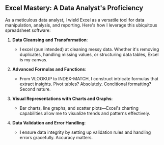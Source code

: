 ## **Excel Mastery: A Data Analyst's Proficiency**

As a meticulous data analyst, I wield Excel as a versatile tool for data manipulation, analysis, and reporting. Here's how I leverage this ubiquitous spreadsheet software:

1. **Data Cleansing and Transformation**:
   - I excel (pun intended) at cleaning messy data. Whether it's removing duplicates, handling missing values, or structuring data tables, Excel is my canvas.

2. **Advanced Formulas and Functions**:
   - From VLOOKUP to INDEX-MATCH, I construct intricate formulas that extract insights. Pivot tables? Absolutely. Conditional formatting? Second nature.

3. **Visual Representations with Charts and Graphs**:
   - Bar charts, line graphs, and scatter plots—Excel's charting capabilities allow me to visualize trends and patterns effectively.

4. **Data Validation and Error Handling**:
   - I ensure data integrity by setting up validation rules and handling errors gracefully. Accuracy matters.
